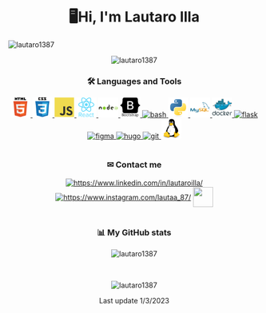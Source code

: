 <h1 align="center">🖥Hi, I'm Lautaro Illa</h1>

<p align="left"> <img src="https://komarev.com/ghpvc/?username=lautaro1387&label=Profile%20views&color=0e75b6&style=flat" alt="lautaro1387" /> </p>
<p align="center"><img src="https://camo.githubusercontent.com/ff0a102335f0219b13a4c8c1f2ea6ec6f3d15c754f0cabd1d9f053237f539761/68747470733a2f2f692e6962622e636f2f4b6d31673339572f36383734373437303733336132663266363932653639366436373735373232653633366636643266363734323738353033363666346132653637363936362d322e676966" alt="lautaro1387" /> </p>

<h3 align="center">🛠 Languages and Tools</h3>
<p align="center"> 
  <a href="https://www.w3.org/html/" target="_blank" rel="noreferrer"> <img src="https://raw.githubusercontent.com/devicons/devicon/master/icons/html5/html5-original-wordmark.svg" alt="html5" width="40" height="40"/> </a>
  <a href="https://www.w3schools.com/css/" target="_blank" rel="noreferrer"> <img src="https://raw.githubusercontent.com/devicons/devicon/master/icons/css3/css3-original-wordmark.svg" alt="css3" width="40" height="40"/> </a>
  <a href="https://developer.mozilla.org/en-US/docs/Web/JavaScript" target="_blank" rel="noreferrer"> <img src="https://raw.githubusercontent.com/devicons/devicon/master/icons/javascript/javascript-original.svg" alt="javascript" width="40" height="40"/> </a>
   <a href="https://reactjs.org/" target="_blank" rel="noreferrer"> <img src="https://raw.githubusercontent.com/devicons/devicon/master/icons/react/react-original-wordmark.svg" alt="react" width="40" height="40"/> </a>
  <a href="https://nodejs.org" target="_blank" rel="noreferrer"> <img src="https://raw.githubusercontent.com/devicons/devicon/master/icons/nodejs/nodejs-original-wordmark.svg" alt="nodejs" width="40" height="40"/> </a>
  <a href="https://getbootstrap.com" target="_blank" rel="noreferrer"> <img src="https://raw.githubusercontent.com/devicons/devicon/master/icons/bootstrap/bootstrap-plain-wordmark.svg" alt="bootstrap" width="40" height="40"/> </a> <a href="https://www.gnu.org/software/bash/" target="_blank" rel="noreferrer"> <img src="https://www.vectorlogo.zone/logos/gnu_bash/gnu_bash-icon.svg" alt="bash" width="40" height="40"/> </a>
   <a href="https://www.python.org" target="_blank" rel="noreferrer"> <img src="https://raw.githubusercontent.com/devicons/devicon/master/icons/python/python-original.svg" alt="python" width="40" height="40"/> </a>
   <a href="https://www.mysql.com/" target="_blank" rel="noreferrer"> <img src="https://raw.githubusercontent.com/devicons/devicon/master/icons/mysql/mysql-original-wordmark.svg" alt="mysql" width="40" height="40"/> </a> 
  <a href="https://www.docker.com/" target="_blank" rel="noreferrer"> <img src="https://raw.githubusercontent.com/devicons/devicon/master/icons/docker/docker-original-wordmark.svg" alt="docker" width="40" height="40"/> </a>
  <a href="https://flask.palletsprojects.com/" target="_blank" rel="noreferrer"> <img src="https://www.vectorlogo.zone/logos/pocoo_flask/pocoo_flask-icon.svg" alt="flask" width="40" height="40"/> </a>
  <a href="https://www.figma.com/" target="_blank" rel="noreferrer"> <img src="https://www.vectorlogo.zone/logos/figma/figma-icon.svg" alt="figma" width="40" height="40"/> </a>
  <a href="https://gohugo.io/" target="_blank" rel="noreferrer"> <img src="https://api.iconify.design/logos-hugo.svg" alt="hugo" width="40" height="40"/> </a>
  <a href="https://git-scm.com/" target="_blank" rel="noreferrer"> <img src="https://www.vectorlogo.zone/logos/git-scm/git-scm-icon.svg" alt="git" width="40" height="40"/> </a>
  <a href="https://www.linux.org/" target="_blank" rel="noreferrer"> <img src="https://raw.githubusercontent.com/devicons/devicon/master/icons/linux/linux-original.svg" alt="linux" width="40" height="40"/> </a>
</p>
<h1></h1>
<h3 align="center">✉ Contact me</h3>
<p align="center">
<a href="https://www.linkedin.com/in/lautaroilla/" target="blank"><img align="center" src="https://raw.githubusercontent.com/rahuldkjain/github-profile-readme-generator/master/src/images/icons/Social/linked-in-alt.svg" alt="https://www.linkedin.com/in/lautaroilla/" height="30" width="40" /></a>
<a href="https://www.instagram.com/lautaa_87/" target="blank"><img align="center" src="https://raw.githubusercontent.com/rahuldkjain/github-profile-readme-generator/master/src/images/icons/Social/instagram.svg" alt="https://www.instagram.com/lautaa_87/" height="30" width="40" /></a>
<a href="mailto:lautaro12387@gmail.com" target="blank"><img align="center" src="https://cdn-icons-png.flaticon.com/512/6788/6788206.png" height="40" width="40" /></a>
</p>
<h1></h1>
<h3 align="center">📊 My GitHub stats</h3>
<p align="center"><img align="center" src="https://github-readme-stats.vercel.app/api/top-langs?username=lautaro1387&show_icons=true&locale=en&layout=compact" alt="lautaro1387" /></p>
<br>
<p align="center"><img align="center" src="https://github-readme-streak-stats.herokuapp.com/?user=lautaro1387&" alt="lautaro1387" /></p>

<p align="center">Last update 1/3/2023</p>
